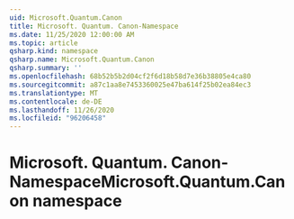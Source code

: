 ```yaml
---
uid: Microsoft.Quantum.Canon
title: Microsoft. Quantum. Canon-Namespace
ms.date: 11/25/2020 12:00:00 AM
ms.topic: article
qsharp.kind: namespace
qsharp.name: Microsoft.Quantum.Canon
qsharp.summary: ''
ms.openlocfilehash: 68b52b5b2d04cf2f6d18b58d7e36b38805e4ca80
ms.sourcegitcommit: a87c1aa8e7453360025e47ba614f25b02ea84ec3
ms.translationtype: MT
ms.contentlocale: de-DE
ms.lasthandoff: 11/26/2020
ms.locfileid: "96206458"
---
```

# <a name="microsoftquantumcanon-namespace"></a><span data-ttu-id="d5700-102">Microsoft. Quantum. Canon-Namespace</span><span class="sxs-lookup"><span data-stu-id="d5700-102">Microsoft.Quantum.Canon namespace</span></span>



